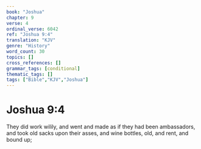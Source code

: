 ```yaml
---
book: "Joshua"
chapter: 9
verse: 4
ordinal_verse: 6042
ref: "Joshua 9:4"
translation: "KJV"
genre: "History"
word_count: 30
topics: []
cross_references: []
grammar_tags: [conditional]
thematic_tags: []
tags: ["Bible","KJV","Joshua"]
---
```


# Joshua 9:4

They did work wilily, and went and made as if they had been ambassadors, and took old sacks upon their asses, and wine bottles, old, and rent, and bound up;
